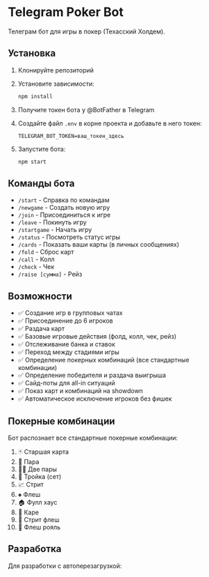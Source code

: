 # Telegram Poker Bot

Телеграм бот для игры в покер (Техасский Холдем).

## Установка

1. Клонируйте репозиторий
2. Установите зависимости:
   ```bash
   npm install
   ```

3. Получите токен бота у @BotFather в Telegram
4. Создайте файл `.env` в корне проекта и добавьте в него токен:
   ```
   TELEGRAM_BOT_TOKEN=ваш_токен_здесь
   ```
5. Запустите бота:
   ```bash
   npm start
   ```

## Команды бота

- `/start` - Справка по командам
- `/newgame` - Создать новую игру
- `/join` - Присоединиться к игре
- `/leave` - Покинуть игру
- `/startgame` - Начать игру
- `/status` - Посмотреть статус игры
- `/cards` - Показать ваши карты (в личных сообщениях)
- `/fold` - Сброс карт
- `/call` - Колл
- `/check` - Чек
- `/raise [сумма]` - Рейз

## Возможности

- ✅ Создание игр в групповых чатах
- ✅ Присоединение до 6 игроков
- ✅ Раздача карт
- ✅ Базовые игровые действия (фолд, колл, чек, рейз)
- ✅ Отслеживание банка и ставок
- ✅ Переход между стадиями игры
- ✅ Определение покерных комбинаций (все стандартные комбинации)
- ✅ Определение победителя и раздача выигрыша
- ✅ Сайд-поты для all-in ситуаций
- ✅ Показ карт и комбинаций на showdown
- ✅ Автоматическое исключение игроков без фишек

## Покерные комбинации

Бот распознает все стандартные покерные комбинации:
1. 🃏 Старшая карта
2. 👥 Пара
3. 👥👥 Две пары
4. 🎯 Тройка (сет)
5. 📈 Стрит
6. ♠️ Флеш
7. 🏠 Фулл хаус
8. 🎰 Каре
9. 🌟 Стрит флеш
10. 👑 Флеш рояль

## Разработка

Для разработки с автоперезагрузкой:
